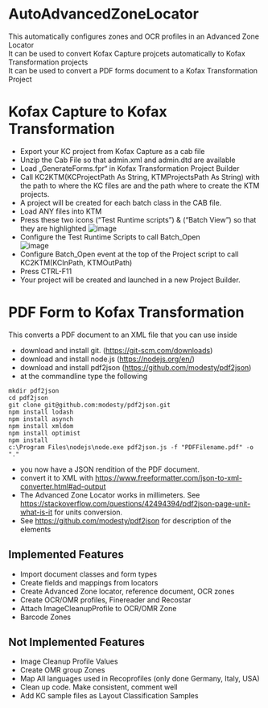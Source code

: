 # AutoAdvancedZoneLocator
This automatically configures zones and OCR profiles in an Advanced Zone Locator  
It can be used to convert Kofax Capture projcets automatically to Kofax Transformation projects  
It can be used to convert a PDF forms document to a Kofax Transformation Project

# Kofax Capture to Kofax Transformation
-	Export your KC project from Kofax Capture as a cab file
- Unzip the Cab File so that admin.xml and admin.dtd are available
- Load „GenerateForms.fpr“ in Kofax Transformation Project Builder
- Call KC2KTM(KCProjectPath As String, KTMProjectsPath As String) with the path to where the KC files are and the path where to create the KTM projects.
- A project will be created for each batch class in the CAB file.
- Load ANY files into KTM
- Press these two icons (“Test Runtime scripts”) & (“Batch View”) so that they are highlighted
![image](https://user-images.githubusercontent.com/47416964/71278567-3e726500-2358-11ea-837f-4118ec35e805.png)
-	Configure the Test Runtime Scripts to call Batch_Open  
![image](https://user-images.githubusercontent.com/47416964/71278600-4fbb7180-2358-11ea-81da-117f8ca51128.png)
- Configure Batch_Open event at the top of the Project script to call KC2KTM(KCInPath, KTMOutPath)
- Press CTRL-F11
- Your project will be created and launched in a new Project Builder.

# PDF Form to Kofax Transformation
This converts a PDF document to an XML file that you can use inside
- download and install git. (https://git-scm.com/downloads)
- download and install node.js (https://nodejs.org/en/)
- download and install pdf2json (https://github.com/modesty/pdf2json)
- at the commandline type the following
```
mkdir pdf2json  
cd pdf2json  
git clone git@github.com:modesty/pdf2json.git  
npm install lodash  
npm install asynch  
npm install xmldom  
npm install optimist  
npm install  
c:\Program Files\nodejs\node.exe pdf2json.js -f "PDFFilename.pdf" -o "."
```
- you now have a JSON rendition of the PDF document.
- convert it to XML with https://www.freeformatter.com/json-to-xml-converter.html#ad-output
- The Advanced Zone Locator works in millimeters. See https://stackoverflow.com/questions/42494394/pdf2json-page-unit-what-is-it for units conversion.
- See https://github.com/modesty/pdf2json for description of the elements
## Implemented Features
- Import document classes and form types
- Create fields and mappings from locators
- Create Advanced Zone locator, reference document, OCR zones
- Create OCR/OMR profiles, Finereader and Recostar
- Attach ImageCleanupProfile to OCR/OMR Zone
- Barcode Zones
## Not Implemented Features
- Image Cleanup Profile Values
- Create OMR group Zones
- Map All languages used in Recoprofiles (only done Germany, Italy, USA)
- Clean up code. Make consistent, comment well
- Add KC sample files as Layout Classification Samples
